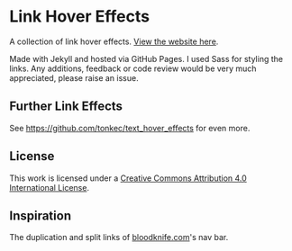 # Link Hover Effects

A collection of link hover effects. [View the website here](https://jhancock532.github.io/link-hover-effects/).

Made with Jekyll and hosted via GitHub Pages. I used Sass for styling the links. Any additions, feedback or code review would be very much appreciated, please raise an issue.

## Further Link Effects

See https://github.com/tonkec/text_hover_effects for even more.

## License

This work is licensed under a [Creative Commons Attribution 4.0 International License](https://creativecommons.org/licenses/by/4.0/).

## Inspiration

The duplication and split links of [bloodknife.com](https://bloodknife.com/everyone-beautiful-no-one-horny/)'s nav bar.
